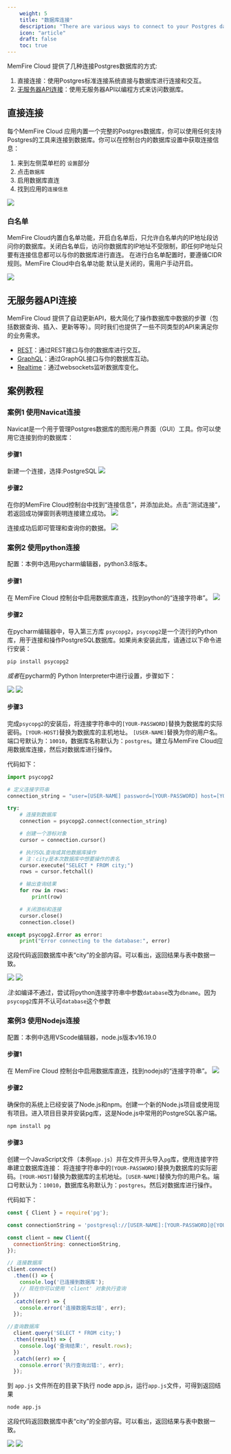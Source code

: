 ```yaml
---
    weight: 5
    title: "数据库连接"
    description: "There are various ways to connect to your Postgres database."
    icon: "article"
    draft: false
    toc: true
---
```



MemFire Cloud 提供了几种连接Postgres数据库的方式:
1. 直接连接：使用Postgres标准连接系统直接与数据库进行连接和交互。
2. [无服务器API连接](/docs/app/api/api)：使用无服务器API以编程方式来访问数据库。




## 直接连接
每个MemFire Cloud 应用内置一个完整的Postgres数据库，你可以使用任何支持Postgres的工具来连接到数据库。你可以在控制台内的数据库设置中获取连接信息：

1. 来到左侧菜单栏的 `设置`部分
2. 点击`数据库`
3. 启用数据库直连
4. 找到应用的`连接信息`

<img src="/docs/img/guides/database/数据库连接-步骤.png">


### 白名单
MemFire Cloud内置白名单功能，开启白名单后，只允许白名单内的IP地址段访问你的数据库。关闭白名单后，访问你数据库的IP地址不受限制，即任何IP地址只要有连接信息都可以与你的数据库进行直连。
在进行白名单配置时，要遵循CIDR规则。MemFire Cloud中白名单功能 默认是关闭的，需用户手动开启。

<img src="/docs/img/guides/database/数据库连接-白名单.png">



## 无服务器API连接

MemFire Cloud 提供了自动更新API，极大简化了操作数据库中数据的步骤（包括数据查询、插入、更新等等）。同时我们也提供了一些不同类型的API来满足你的业务需求。
- [REST](/docs/app/api/api#rest-api-overview)：通过REST接口与你的数据库进行交互。
- [GraphQL](/docs/app/api/api#graphql-api-overview)：通过GraphQL接口与你的数据库互动。
- [Realtime](/docs/app/api/api#realtime-api)：通过websockets监听数据库变化。




## 案例教程
### 案例1 使用Navicat连接
Navicat是一个用于管理Postgres数据库的图形用户界面（GUI）工具。你可以使用它连接到你的数据库：

#### 步骤1
新建一个连接，选择:PostgreSQL
<img src="/docs/img/guides/database/数据库连接-navicat1.png">

#### 步骤2
在你的MemFire Cloud控制台中找到“连接信息”，并添加此处。点击“测试连接”，若返回成功弹窗则表明连接建立成功。
<img src="/docs/img/guides/database/数据库连接-navicat2.png">


连接成功后即可管理和查询你的数据。
<img src="/docs/img/guides/database/数据库连接-navicat结果.png">

### 案例2 使用python连接

配置：本例中选用pycharm编辑器，python3.8版本。

#### 步骤1
在 MemFire Cloud 控制台中启用数据库直连，找到python的“连接字符串”。
<img src="/docs/img/guides/database/数据库连接-python.png">

#### 步骤2
在pycharm编辑器中，导入第三方库 `psycopg2`，`psycopg2`是一个流行的Python库，用于连接和操作PostgreSQL数据库。如果尚未安装此库，请通过以下命令进行安装：

```bash
pip install psycopg2
```

*或者*在pycharm的 Python Interpreter中进行设置，步骤如下：

<img src="/docs/img/guides/database/数据库连接-python库安装1.png">
<img src="/docs/img/guides/database/数据库连接-python库安装2.png">




#### 步骤3
完成`psycopg2`的安装后，将连接字符串中的`[YOUR-PASSWORD]`替换为数据库的实际密码。`[YOUR-HOST]`替换为数据库的主机地址。
`[USER-NAME]`替换为你的用户名。端口号默认为：`10010`，数据库名称默认为：`postgres`。建立与MemFire Cloud应用数据库连接，然后对数据库进行操作。

代码如下：


```python
import psycopg2

# 定义连接字符串
connection_string = "user=[USER-NAME] password=[YOUR-PASSWORD] host=[YOUR-HOST] port=5432 dbname=postgres"

try:
    # 连接到数据库
    connection = psycopg2.connect(connection_string)

    # 创建一个游标对象
    cursor = connection.cursor()

    # 执行SQL查询或其他数据库操作
    # 注：city是本次数据库中想要操作的表名
    cursor.execute("SELECT * FROM city;")
    rows = cursor.fetchall()

    # 输出查询结果
    for row in rows:
        print(row)

    # 关闭游标和连接
    cursor.close()
    connection.close()

except psycopg2.Error as error:
    print("Error connecting to the database:", error)
```

这段代码返回数据库中表“city”的全部内容。可以看出，返回结果与表中数据一致。

<img src="/docs/img/guides/database/数据库连接-python结果.png">
<img src="/docs/img/guides/database/数据库连接-本地表.png">

*注*:如编译不通过，尝试将python连接字符串中参数`database`改为`dbname`。因为`psycopg2`库并不认可`database`这个参数



### 案例3  使用Nodejs连接

配置：本例中选用VScode编辑器，node.js版本v16.19.0

#### 步骤1

在 MemFire Cloud 控制台中启用数据库直连，找到nodejs的“连接字符串”。
<img src="/docs/img/guides/database/数据库连接-nodejs.png">


#### 步骤2

确保你的系统上已经安装了Node.js和npm。创建一个新的Node.js项目或使用现有项目。进入项目目录并安装pg库，这是Node.js中常用的PostgreSQL客户端。
```bash
npm install pg
```

#### 步骤3

创建一个JavaScript文件（本例`app.js`）并在文件开头导入`pg`库，使用连接字符串建立数据库连接：
将连接字符串中的`[YOUR-PASSWORD]`替换为数据库的实际密码。`[YOUR-HOST]`替换为数据库的主机地址。`[USER-NAME]`替换为你的用户名。端口号默认为：`10010`，数据库名称默认为：`postgres`。然后对数据库进行操作。

代码如下：

```javascript
const { Client } = require('pg');

const connectionString = 'postgresql://[USER-NAME]:[YOUR-PASSWORD]@[YOUR-HOST]:5432/postgres';

const client = new Client({
  connectionString: connectionString,
});

// 连接数据库
client.connect()
  .then(() => {
    console.log('已连接到数据库');
    // 现在你可以使用 'client' 对象执行查询
  })
  .catch((err) => {
    console.error('连接数据库出错', err);
  });

//查询数据库
  client.query('SELECT * FROM city;')
  .then((result) => {
    console.log('查询结果:', result.rows);
  })
  .catch((err) => {
    console.error('执行查询出错:', err);
  });

```

到 `app.js` 文件所在的目录下执行 node app.js，运行`app.js`文件，可得到返回结果

```bash
node app.js
```
这段代码返回数据库中表“city”的全部内容。可以看出，返回结果与表中数据一致。

<img src="/docs/img/guides/database/数据库连接-nodejs结果.png">
<img src="/docs/img/guides/database/数据库连接-本地表.png">




